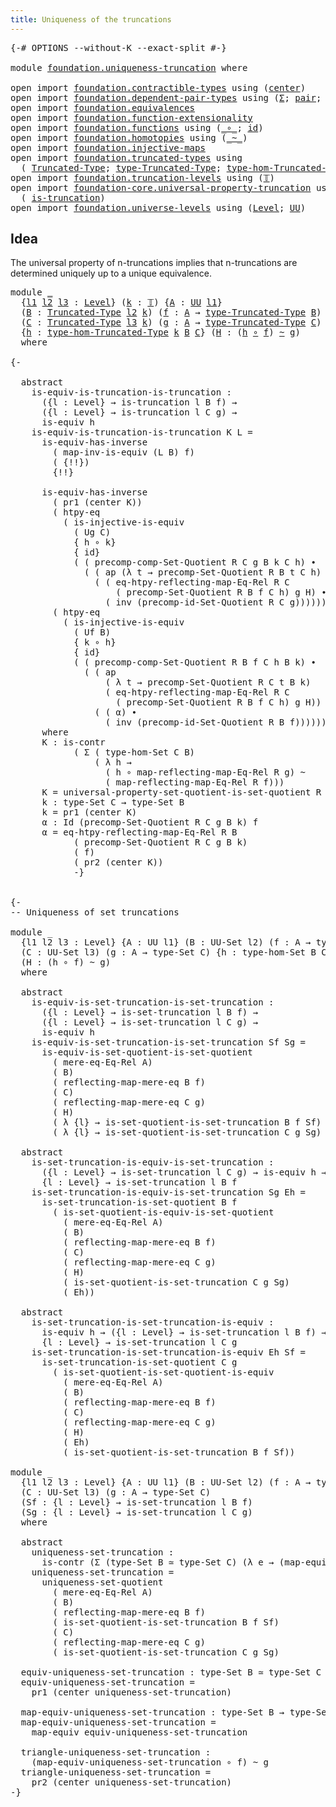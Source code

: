 ```yaml
---
title: Uniqueness of the truncations
---
```


<pre class="Agda"><a id="55" class="Symbol">{-#</a> <a id="59" class="Keyword">OPTIONS</a> <a id="67" class="Pragma">--without-K</a> <a id="79" class="Pragma">--exact-split</a> <a id="93" class="Symbol">#-}</a>

<a id="98" class="Keyword">module</a> <a id="105" href="foundation.uniqueness-truncation.html" class="Module">foundation.uniqueness-truncation</a> <a id="138" class="Keyword">where</a>

<a id="145" class="Keyword">open</a> <a id="150" class="Keyword">import</a> <a id="157" href="foundation.contractible-types.html" class="Module">foundation.contractible-types</a> <a id="187" class="Keyword">using</a> <a id="193" class="Symbol">(</a><a id="194" href="foundation-core.contractible-types.html#1098" class="Function">center</a><a id="200" class="Symbol">)</a>
<a id="202" class="Keyword">open</a> <a id="207" class="Keyword">import</a> <a id="214" href="foundation.dependent-pair-types.html" class="Module">foundation.dependent-pair-types</a> <a id="246" class="Keyword">using</a> <a id="252" class="Symbol">(</a><a id="253" href="foundation-core.dependent-pair-types.html#515" class="Record">Σ</a><a id="254" class="Symbol">;</a> <a id="256" href="foundation-core.dependent-pair-types.html#588" class="InductiveConstructor">pair</a><a id="260" class="Symbol">;</a> <a id="262" href="foundation-core.dependent-pair-types.html#605" class="Field">pr1</a><a id="265" class="Symbol">;</a> <a id="267" href="foundation-core.dependent-pair-types.html#617" class="Field">pr2</a><a id="270" class="Symbol">)</a>
<a id="272" class="Keyword">open</a> <a id="277" class="Keyword">import</a> <a id="284" href="foundation.equivalences.html" class="Module">foundation.equivalences</a>
<a id="308" class="Keyword">open</a> <a id="313" class="Keyword">import</a> <a id="320" href="foundation.function-extensionality.html" class="Module">foundation.function-extensionality</a>
<a id="355" class="Keyword">open</a> <a id="360" class="Keyword">import</a> <a id="367" href="foundation.functions.html" class="Module">foundation.functions</a> <a id="388" class="Keyword">using</a> <a id="394" class="Symbol">(</a><a id="395" href="foundation-core.functions.html#420" class="Function Operator">_∘_</a><a id="398" class="Symbol">;</a> <a id="400" href="foundation-core.functions.html#322" class="Function">id</a><a id="402" class="Symbol">)</a>
<a id="404" class="Keyword">open</a> <a id="409" class="Keyword">import</a> <a id="416" href="foundation.homotopies.html" class="Module">foundation.homotopies</a> <a id="438" class="Keyword">using</a> <a id="444" class="Symbol">(</a><a id="445" href="foundation-core.homotopies.html#1249" class="Function Operator">_~_</a><a id="448" class="Symbol">)</a>
<a id="450" class="Keyword">open</a> <a id="455" class="Keyword">import</a> <a id="462" href="foundation.injective-maps.html" class="Module">foundation.injective-maps</a>
<a id="488" class="Keyword">open</a> <a id="493" class="Keyword">import</a> <a id="500" href="foundation.truncated-types.html" class="Module">foundation.truncated-types</a> <a id="527" class="Keyword">using</a>
  <a id="535" class="Symbol">(</a> <a id="537" href="foundation-core.truncated-types.html#2039" class="Function">Truncated-Type</a><a id="551" class="Symbol">;</a> <a id="553" href="foundation-core.truncated-types.html#2174" class="Function">type-Truncated-Type</a><a id="572" class="Symbol">;</a> <a id="574" href="foundation-core.truncated-types.html#11400" class="Function">type-hom-Truncated-Type</a><a id="597" class="Symbol">)</a>
<a id="599" class="Keyword">open</a> <a id="604" class="Keyword">import</a> <a id="611" href="foundation.truncation-levels.html" class="Module">foundation.truncation-levels</a> <a id="640" class="Keyword">using</a> <a id="646" class="Symbol">(</a><a id="647" href="foundation-core.truncation-levels.html#395" class="Datatype">𝕋</a><a id="648" class="Symbol">)</a>
<a id="650" class="Keyword">open</a> <a id="655" class="Keyword">import</a> <a id="662" href="foundation-core.universal-property-truncation.html" class="Module">foundation-core.universal-property-truncation</a> <a id="708" class="Keyword">using</a>
  <a id="716" class="Symbol">(</a> <a id="718" href="foundation-core.universal-property-truncation.html#1946" class="Function">is-truncation</a><a id="731" class="Symbol">)</a>
<a id="733" class="Keyword">open</a> <a id="738" class="Keyword">import</a> <a id="745" href="foundation.universe-levels.html" class="Module">foundation.universe-levels</a> <a id="772" class="Keyword">using</a> <a id="778" class="Symbol">(</a><a id="779" href="Agda.Primitive.html#597" class="Postulate">Level</a><a id="784" class="Symbol">;</a> <a id="786" href="foundation-core.universe-levels.html#235" class="Primitive">UU</a><a id="788" class="Symbol">)</a>
</pre>
## Idea

The universal property of n-truncations implies that n-truncations are determined uniquely up to a unique equivalence.

<pre class="Agda"><a id="932" class="Keyword">module</a> <a id="939" href="foundation.uniqueness-truncation.html#939" class="Module">_</a>
  <a id="943" class="Symbol">{</a><a id="944" href="foundation.uniqueness-truncation.html#944" class="Bound">l1</a> <a id="947" href="foundation.uniqueness-truncation.html#947" class="Bound">l2</a> <a id="950" href="foundation.uniqueness-truncation.html#950" class="Bound">l3</a> <a id="953" class="Symbol">:</a> <a id="955" href="Agda.Primitive.html#597" class="Postulate">Level</a><a id="960" class="Symbol">}</a> <a id="962" class="Symbol">(</a><a id="963" href="foundation.uniqueness-truncation.html#963" class="Bound">k</a> <a id="965" class="Symbol">:</a> <a id="967" href="foundation-core.truncation-levels.html#395" class="Datatype">𝕋</a><a id="968" class="Symbol">)</a> <a id="970" class="Symbol">{</a><a id="971" href="foundation.uniqueness-truncation.html#971" class="Bound">A</a> <a id="973" class="Symbol">:</a> <a id="975" href="foundation-core.universe-levels.html#235" class="Primitive">UU</a> <a id="978" href="foundation.uniqueness-truncation.html#944" class="Bound">l1</a><a id="980" class="Symbol">}</a>
  <a id="984" class="Symbol">(</a><a id="985" href="foundation.uniqueness-truncation.html#985" class="Bound">B</a> <a id="987" class="Symbol">:</a> <a id="989" href="foundation-core.truncated-types.html#2039" class="Function">Truncated-Type</a> <a id="1004" href="foundation.uniqueness-truncation.html#947" class="Bound">l2</a> <a id="1007" href="foundation.uniqueness-truncation.html#963" class="Bound">k</a><a id="1008" class="Symbol">)</a> <a id="1010" class="Symbol">(</a><a id="1011" href="foundation.uniqueness-truncation.html#1011" class="Bound">f</a> <a id="1013" class="Symbol">:</a> <a id="1015" href="foundation.uniqueness-truncation.html#971" class="Bound">A</a> <a id="1017" class="Symbol">→</a> <a id="1019" href="foundation-core.truncated-types.html#2174" class="Function">type-Truncated-Type</a> <a id="1039" href="foundation.uniqueness-truncation.html#985" class="Bound">B</a><a id="1040" class="Symbol">)</a>
  <a id="1044" class="Symbol">(</a><a id="1045" href="foundation.uniqueness-truncation.html#1045" class="Bound">C</a> <a id="1047" class="Symbol">:</a> <a id="1049" href="foundation-core.truncated-types.html#2039" class="Function">Truncated-Type</a> <a id="1064" href="foundation.uniqueness-truncation.html#950" class="Bound">l3</a> <a id="1067" href="foundation.uniqueness-truncation.html#963" class="Bound">k</a><a id="1068" class="Symbol">)</a> <a id="1070" class="Symbol">(</a><a id="1071" href="foundation.uniqueness-truncation.html#1071" class="Bound">g</a> <a id="1073" class="Symbol">:</a> <a id="1075" href="foundation.uniqueness-truncation.html#971" class="Bound">A</a> <a id="1077" class="Symbol">→</a> <a id="1079" href="foundation-core.truncated-types.html#2174" class="Function">type-Truncated-Type</a> <a id="1099" href="foundation.uniqueness-truncation.html#1045" class="Bound">C</a><a id="1100" class="Symbol">)</a>
  <a id="1104" class="Symbol">{</a><a id="1105" href="foundation.uniqueness-truncation.html#1105" class="Bound">h</a> <a id="1107" class="Symbol">:</a> <a id="1109" href="foundation-core.truncated-types.html#11400" class="Function">type-hom-Truncated-Type</a> <a id="1133" href="foundation.uniqueness-truncation.html#963" class="Bound">k</a> <a id="1135" href="foundation.uniqueness-truncation.html#985" class="Bound">B</a> <a id="1137" href="foundation.uniqueness-truncation.html#1045" class="Bound">C</a><a id="1138" class="Symbol">}</a> <a id="1140" class="Symbol">(</a><a id="1141" href="foundation.uniqueness-truncation.html#1141" class="Bound">H</a> <a id="1143" class="Symbol">:</a> <a id="1145" class="Symbol">(</a><a id="1146" href="foundation.uniqueness-truncation.html#1105" class="Bound">h</a> <a id="1148" href="foundation-core.functions.html#420" class="Function Operator">∘</a> <a id="1150" href="foundation.uniqueness-truncation.html#1011" class="Bound">f</a><a id="1151" class="Symbol">)</a> <a id="1153" href="foundation-core.homotopies.html#1249" class="Function Operator">~</a> <a id="1155" href="foundation.uniqueness-truncation.html#1071" class="Bound">g</a><a id="1156" class="Symbol">)</a>
  <a id="1160" class="Keyword">where</a>

<a id="1167" class="Comment">{-

  abstract
    is-equiv-is-truncation-is-truncation :
      ({l : Level} → is-truncation l B f) →
      ({l : Level} → is-truncation l C g) →
      is-equiv h
    is-equiv-is-truncation-is-truncation K L =
      is-equiv-has-inverse
        ( map-inv-is-equiv (L B) f)
        ( {!!})
        {!!}

      is-equiv-has-inverse 
        ( pr1 (center K))
        ( htpy-eq
          ( is-injective-is-equiv
            ( Ug C)
            { h ∘ k}
            { id}
            ( ( precomp-comp-Set-Quotient R C g B k C h) ∙
              ( ( ap (λ t → precomp-Set-Quotient R B t C h) α) ∙
                ( ( eq-htpy-reflecting-map-Eq-Rel R C
                    ( precomp-Set-Quotient R B f C h) g H) ∙
                  ( inv (precomp-id-Set-Quotient R C g)))))))
        ( htpy-eq
          ( is-injective-is-equiv
            ( Uf B)
            { k ∘ h}
            { id}
            ( ( precomp-comp-Set-Quotient R B f C h B k) ∙
              ( ( ap
                  ( λ t → precomp-Set-Quotient R C t B k)
                  ( eq-htpy-reflecting-map-Eq-Rel R C
                    ( precomp-Set-Quotient R B f C h) g H)) ∙
                ( ( α) ∙
                  ( inv (precomp-id-Set-Quotient R B f)))))))
      where
      K : is-contr
            ( Σ ( type-hom-Set C B)
                ( λ h →
                  ( h ∘ map-reflecting-map-Eq-Rel R g) ~
                  ( map-reflecting-map-Eq-Rel R f)))
      K = universal-property-set-quotient-is-set-quotient R C g Ug B f
      k : type-Set C → type-Set B
      k = pr1 (center K)
      α : Id (precomp-Set-Quotient R C g B k) f
      α = eq-htpy-reflecting-map-Eq-Rel R B
            ( precomp-Set-Quotient R C g B k)
            ( f)
            ( pr2 (center K))
            -}</a>

  
<a id="2923" class="Comment">{-
-- Uniqueness of set truncations

module _
  {l1 l2 l3 : Level} {A : UU l1} (B : UU-Set l2) (f : A → type-Set B)
  (C : UU-Set l3) (g : A → type-Set C) {h : type-hom-Set B C}
  (H : (h ∘ f) ~ g)
  where

  abstract
    is-equiv-is-set-truncation-is-set-truncation :
      ({l : Level} → is-set-truncation l B f) →
      ({l : Level} → is-set-truncation l C g) →
      is-equiv h
    is-equiv-is-set-truncation-is-set-truncation Sf Sg =
      is-equiv-is-set-quotient-is-set-quotient
        ( mere-eq-Eq-Rel A)
        ( B)
        ( reflecting-map-mere-eq B f)
        ( C)
        ( reflecting-map-mere-eq C g)
        ( H)
        ( λ {l} → is-set-quotient-is-set-truncation B f Sf)
        ( λ {l} → is-set-quotient-is-set-truncation C g Sg)

  abstract
    is-set-truncation-is-equiv-is-set-truncation :
      ({l : Level} → is-set-truncation l C g) → is-equiv h → 
      {l : Level} → is-set-truncation l B f
    is-set-truncation-is-equiv-is-set-truncation Sg Eh =
      is-set-truncation-is-set-quotient B f
        ( is-set-quotient-is-equiv-is-set-quotient
          ( mere-eq-Eq-Rel A)
          ( B)
          ( reflecting-map-mere-eq B f)
          ( C)
          ( reflecting-map-mere-eq C g)
          ( H)
          ( is-set-quotient-is-set-truncation C g Sg)
          ( Eh))

  abstract
    is-set-truncation-is-set-truncation-is-equiv :
      is-equiv h → ({l : Level} → is-set-truncation l B f) →
      {l : Level} → is-set-truncation l C g
    is-set-truncation-is-set-truncation-is-equiv Eh Sf =
      is-set-truncation-is-set-quotient C g
        ( is-set-quotient-is-set-quotient-is-equiv
          ( mere-eq-Eq-Rel A)
          ( B)
          ( reflecting-map-mere-eq B f)
          ( C)
          ( reflecting-map-mere-eq C g)
          ( H)
          ( Eh)
          ( is-set-quotient-is-set-truncation B f Sf))

module _
  {l1 l2 l3 : Level} {A : UU l1} (B : UU-Set l2) (f : A → type-Set B)
  (C : UU-Set l3) (g : A → type-Set C)
  (Sf : {l : Level} → is-set-truncation l B f)
  (Sg : {l : Level} → is-set-truncation l C g)
  where

  abstract
    uniqueness-set-truncation :
      is-contr (Σ (type-Set B ≃ type-Set C) (λ e → (map-equiv e ∘ f) ~ g))
    uniqueness-set-truncation =
      uniqueness-set-quotient
        ( mere-eq-Eq-Rel A)
        ( B)
        ( reflecting-map-mere-eq B f)
        ( is-set-quotient-is-set-truncation B f Sf)
        ( C)
        ( reflecting-map-mere-eq C g)
        ( is-set-quotient-is-set-truncation C g Sg)
  
  equiv-uniqueness-set-truncation : type-Set B ≃ type-Set C
  equiv-uniqueness-set-truncation =
    pr1 (center uniqueness-set-truncation)

  map-equiv-uniqueness-set-truncation : type-Set B → type-Set C
  map-equiv-uniqueness-set-truncation =
    map-equiv equiv-uniqueness-set-truncation

  triangle-uniqueness-set-truncation :
    (map-equiv-uniqueness-set-truncation ∘ f) ~ g
  triangle-uniqueness-set-truncation =
    pr2 (center uniqueness-set-truncation)
-}</a>
</pre>